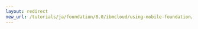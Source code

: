 ```yaml
---
layout: redirect
new_url: /tutorials/ja/foundation/8.0/ibmcloud/using-mobile-foundation/
---
```

